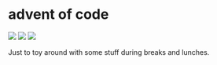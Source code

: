 # advent of code

![](https://img.shields.io/badge/day%20📅-2-blue)
![](https://img.shields.io/badge/days%20completed-1-red)
![](https://img.shields.io/badge/stars%20⭐-2-yellow)

Just to toy around with some stuff during breaks and lunches.